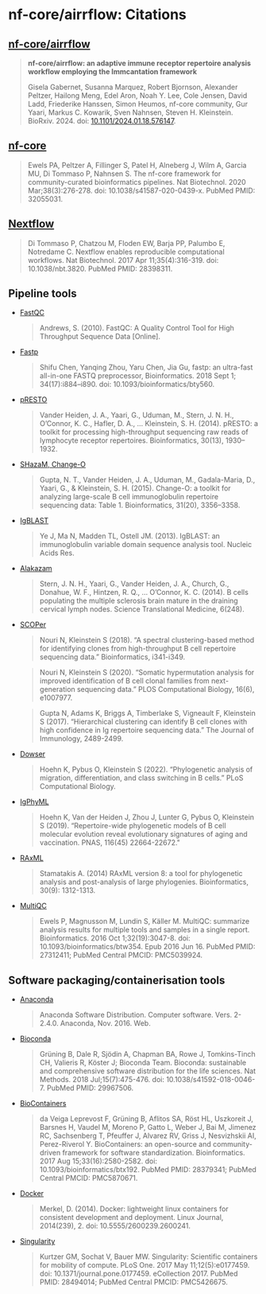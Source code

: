 # nf-core/airrflow: Citations

## [nf-core/airrflow](https://doi.org/10.1101/2024.01.18.576147)

> **nf-core/airrflow: an adaptive immune receptor repertoire analysis workflow employing the Immcantation framework**
>
> Gisela Gabernet, Susanna Marquez, Robert Bjornson, Alexander Peltzer, Hailong Meng, Edel Aron, Noah Y. Lee, Cole Jensen, David Ladd, Friederike Hanssen, Simon Heumos, nf-core community, Gur Yaari, Markus C. Kowarik, Sven Nahnsen, Steven H. Kleinstein. BioRxiv. 2024. doi: [10.1101/2024.01.18.576147](https://doi.org/10.1101/2024.01.18.576147).

## [nf-core](https://pubmed.ncbi.nlm.nih.gov/32055031/)

> Ewels PA, Peltzer A, Fillinger S, Patel H, Alneberg J, Wilm A, Garcia MU, Di Tommaso P, Nahnsen S. The nf-core framework for community-curated bioinformatics pipelines. Nat Biotechnol. 2020 Mar;38(3):276-278. doi: 10.1038/s41587-020-0439-x. PubMed PMID: 32055031.

## [Nextflow](https://pubmed.ncbi.nlm.nih.gov/28398311/)

> Di Tommaso P, Chatzou M, Floden EW, Barja PP, Palumbo E, Notredame C. Nextflow enables reproducible computational workflows. Nat Biotechnol. 2017 Apr 11;35(4):316-319. doi: 10.1038/nbt.3820. PubMed PMID: 28398311.

## Pipeline tools

- [FastQC](https://www.bioinformatics.babraham.ac.uk/projects/fastqc/)

  > Andrews, S. (2010). FastQC: A Quality Control Tool for High Throughput Sequence Data [Online].

- [Fastp](https://doi.org/10.1093/bioinformatics/bty560)

  > Shifu Chen, Yanqing Zhou, Yaru Chen, Jia Gu, fastp: an ultra-fast all-in-one FASTQ preprocessor, Bioinformatics. 2018 Sept 1; 34(17):i884–i890. doi: 10.1093/bioinformatics/bty560.

- [pRESTO](https://doi.org/10.1093/bioinformatics/btu138)

  > Vander Heiden, J. A., Yaari, G., Uduman, M., Stern, J. N. H., O’Connor, K. C., Hafler, D. A., … Kleinstein, S. H. (2014). pRESTO: a toolkit for processing high-throughput sequencing raw reads of lymphocyte receptor repertoires. Bioinformatics, 30(13), 1930–1932.

- [SHazaM, Change-O](https://doi.org/10.1093/bioinformatics/btv359)

  > Gupta, N. T., Vander Heiden, J. A., Uduman, M., Gadala-Maria, D., Yaari, G., & Kleinstein, S. H. (2015). Change-O: a toolkit for analyzing large-scale B cell immunoglobulin repertoire sequencing data: Table 1. Bioinformatics, 31(20), 3356–3358.

- [IgBLAST](https://www.ncbi.nlm.nih.gov/pmc/articles/PMC3692102/)

  > Ye J, Ma N, Madden TL, Ostell JM. (2013). IgBLAST: an immunoglobulin variable domain sequence analysis tool. Nucleic Acids Res.

- [Alakazam](https://doi.org/10.1126/scitranslmed.3008879)

  > Stern, J. N. H., Yaari, G., Vander Heiden, J. A., Church, G., Donahue, W. F., Hintzen, R. Q., … O’Connor, K. C. (2014). B cells populating the multiple sclerosis brain mature in the draining cervical lymph nodes. Science Translational Medicine, 6(248).

- [SCOPer](https://doi.org/10.1093/bioinformatics/bty235)

  > Nouri N, Kleinstein S (2018). “A spectral clustering-based method for identifying clones from high-throughput B cell repertoire sequencing data.” Bioinformatics, i341-i349.

  > Nouri N, Kleinstein S (2020). “Somatic hypermutation analysis for improved identification of B cell clonal families from next-generation sequencing data.” PLOS Computational Biology, 16(6), e1007977.

  > Gupta N, Adams K, Briggs A, Timberlake S, Vigneault F, Kleinstein S (2017). “Hierarchical clustering can identify B cell clones with high confidence in Ig repertoire sequencing data.” The Journal of Immunology, 2489-2499.

- [Dowser](https://doi.org/10.1371/journal.pcbi.1009885)

  > Hoehn K, Pybus O, Kleinstein S (2022). “Phylogenetic analysis of migration, differentiation, and class switching in B cells.” PLoS Computational Biology.

- [IgPhyML](https://www.pnas.org/doi/10.1073/pnas.1906020116)

  > Hoehn K, Van der Heiden J, Zhou J, Lunter G, Pybus O, Kleinstein S (2019). “Repertoire-wide phylogenetic models of B cell molecular evolution reveal evolutionary signatures of aging and vaccination. PNAS, 116(45) 22664-22672."

- [RAxML](10.1093/bioinformatics/btu033)

  > Stamatakis A. (2014) RAxML version 8: a tool for phylogenetic analysis and post-analysis of large phylogenies. Bioinformatics, 30(9): 1312-1313.

- [MultiQC](https://pubmed.ncbi.nlm.nih.gov/27312411/)

  > Ewels P, Magnusson M, Lundin S, Käller M. MultiQC: summarize analysis results for multiple tools and samples in a single report. Bioinformatics. 2016 Oct 1;32(19):3047-8. doi: 10.1093/bioinformatics/btw354. Epub 2016 Jun 16. PubMed PMID: 27312411; PubMed Central PMCID: PMC5039924.

## Software packaging/containerisation tools

- [Anaconda](https://anaconda.com)

  > Anaconda Software Distribution. Computer software. Vers. 2-2.4.0. Anaconda, Nov. 2016. Web.

- [Bioconda](https://pubmed.ncbi.nlm.nih.gov/29967506/)

  > Grüning B, Dale R, Sjödin A, Chapman BA, Rowe J, Tomkins-Tinch CH, Valieris R, Köster J; Bioconda Team. Bioconda: sustainable and comprehensive software distribution for the life sciences. Nat Methods. 2018 Jul;15(7):475-476. doi: 10.1038/s41592-018-0046-7. PubMed PMID: 29967506.

- [BioContainers](https://pubmed.ncbi.nlm.nih.gov/28379341/)

  > da Veiga Leprevost F, Grüning B, Aflitos SA, Röst HL, Uszkoreit J, Barsnes H, Vaudel M, Moreno P, Gatto L, Weber J, Bai M, Jimenez RC, Sachsenberg T, Pfeuffer J, Alvarez RV, Griss J, Nesvizhskii AI, Perez-Riverol Y. BioContainers: an open-source and community-driven framework for software standardization. Bioinformatics. 2017 Aug 15;33(16):2580-2582. doi: 10.1093/bioinformatics/btx192. PubMed PMID: 28379341; PubMed Central PMCID: PMC5870671.

- [Docker](https://dl.acm.org/doi/10.5555/2600239.2600241)

  > Merkel, D. (2014). Docker: lightweight linux containers for consistent development and deployment. Linux Journal, 2014(239), 2. doi: 10.5555/2600239.2600241.

- [Singularity](https://pubmed.ncbi.nlm.nih.gov/28494014/)

  > Kurtzer GM, Sochat V, Bauer MW. Singularity: Scientific containers for mobility of compute. PLoS One. 2017 May 11;12(5):e0177459. doi: 10.1371/journal.pone.0177459. eCollection 2017. PubMed PMID: 28494014; PubMed Central PMCID: PMC5426675.
